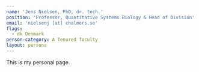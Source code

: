 ```yaml
---
name: 'Jens Nielsen, PhD, dr. tech.'
position: 'Professor, Quantitative Systems Biology & Head of Division'
email: 'nielsenj [at] chalmers.se'
flags:
  - dk Denmark
person-category: A Tenured faculty
layout: persona
---
```

This is my personal page.
